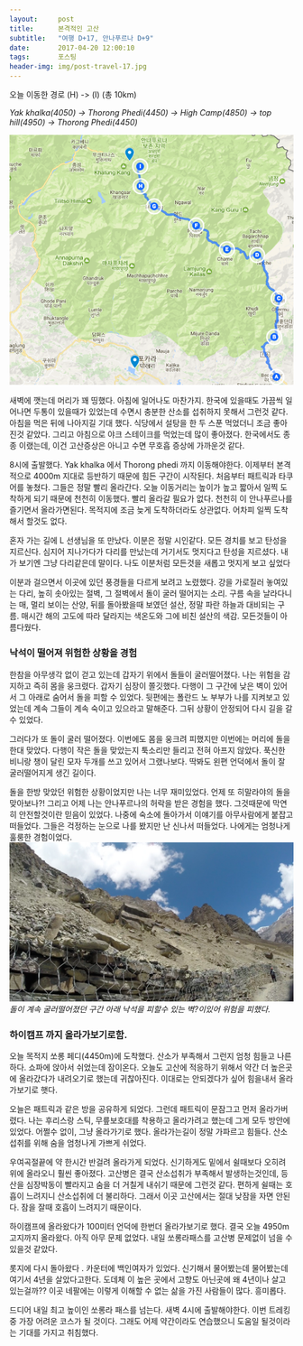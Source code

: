 ```yaml
---
layout:	    post
title: 	    본격적인 고산
subtitle:   "여행 D+17, 안나푸르나 D+9"
date:       2017-04-20 12:00:10 
tags:       포스팅
header-img: img/post-travel-17.jpg
---
```


오늘 이동한 경로 (H) -> (I) (총 10km)  

*Yak khalka(4050) -> Thorong Phedi(4450) -> High Camp(4850) -> top hill(4950) -> Thorong Phedi(4450)*

![](/img/170420-maps.png)

새벽에 깻는데 머리가 꽤 띵했다. 아침에 일어나도 마찬가지. 한국에 있을때도 가끔씩 일어나면 두통이 있을때가 있었는데 수면시 충분한 산소를 섭취하지 못해서 그런것 같다. 아침을 먹은 뒤에 나아지길 기대 했다. 식당에서 설탕을 한 두 스푼 먹었더니 조금 좋아진것 같았다. 그리고 아침으로 야크 스테이크를 먹었는데 많이 좋아졌다. 한국에서도 종종 이랬는데, 이건 고산증상은 아니고 수면 무호흡 증상에 가까운것 같다.

8시에 출발했다. Yak khalka 에서 Thorong phedi 까지 이동해야한다. 이제부터 본격적으로 4000m 지대로 등반하기 때문에 힘든 구간이 시작된다. 처음부터 패트릭과 타쿠어를 놓쳤다. 그들은 정말 빨리 올라간다. 오늘 이동거리는 높이가 높고 짧아서 일찍 도착하게 되기 때문에 천천히 이동했다.  빨리 올라갈 필요가 없다. 천천히 이 안나푸르나를 즐기면서 올라가면된다. 목적지에 조금 늦게 도착하더라도 상관없다. 어차피 일찍 도착해서 할것도 없다.

혼자 가는 길에 L 선생님을 또 만났다. 이분은 정말 시인같다. 모든 경치를 보고 탄성을 지르신다. 심지어 지나가다가 다리를 만났는데 거기서도 멋지다고 탄성을 지르셨다. 내가 보기엔 그냥 다리같은데 말이다. 나도 이분처럼 모든것을 새롭고 멋지게 보고 싶었다

이분과 걸으면서 이곳에 있던 풍경들을 다르게 보려고 노렸했다. 강을 가로질러 놓여있는 다리, 높히 솟아있는 절벽, 그 절벽에서 돌이 굴러 떨어지는 소리. 구름 속을 날라다니는 매, 멀리 보이는 산양, 뒤를 돌아봤을때 보였던 설산, 정말 파란 하늘과 대비되는 구름. 매시간 해의 고도에 따라 달라지는 색온도와 그에 비친 설산의 색감. 모든것들이 아름다웠다.

### 낙석이 떨어져 위험한 상황을 경험

한참을 아무생각 없이 걷고 있는데 갑자기 위에서 돌들이 굴러떨어졌다. 나는 위험을 감지하고 즉히 몸을 웅크렸다. 갑자기 심장이 쫄깃했다. 다행이 그 구간에 낮은 벽이 있어서 그 아래로 숨어서 돌을 피할 수 있었다. 뒷편에는 폴란드 노 부부가 나를 지켜보고 있었는데 계속 그들이 계속 숙이고 있으라고 말해준다. 그뒤 상황이 안정되어 다시 길을 갈 수 있었다.

그러다가 또 돌이 굴러 떨어졌다. 이번에도 몸을 웅크려 피했지만 이번에는 머리에 돌을 한대 맞았다. 다행이 작은 돌을 맞았는지 툭소리만 들리고 전혀 아프지 않았다. 푹신한 비니랑 챙이 달린 모자 두개를 쓰고 있어서 그랬나보다. 딱봐도 왼편 언덕에서 돌이 잘 굴러떨어지게 생긴 길이다.

돌을 한방 맞았던 위험한 상황이었지만 나는 너무 재미있었다. 언제 또 히말라야의 돌을 맞아보나?! 그리고 어제 나는 안나푸르나의 허락을 받은 경험을 했다. 그것때문에 막연히 안전할것이란 믿음이 있었다. 나중에 숙소에 돌아가서 이얘기를 아무사람에게 붙잡고 떠들었다. 그들은 걱정하는 눈으로 나를 봤지만 난 신나서 떠들었다. 나에게는 엄청나게 훌룽한 경험이었다.
![](/img/170420-rocks.jpg)
*돌이 계속 굴러떨어졌던 구간 아래 낙석을 피할수 있는 벽?이있어 위험을 피했다.*


### 하이캠프 까지 올라가보기로함.

오늘 목적지 쏘롱 페디(4450m)에 도착했다. 산소가 부족해서 그런지 엄청 힘들고 나른하다. 쇼파에 앉아서 쉬었는데 잠이온다. 오늘도 고산에 적응하기 위해서 약간 더 높은곳에 올라갔다가 내려오기로 했는데 귀찮아진다. 이대로는 안되겠다가 싶어 힘을내서 올라가보기로 햇다.

오늘은 패트릭과 같은 방을 공유하게 되었다. 그런데 패트릭이 문잠그고 먼저 올라가버렸다. 나는 후리스랑 스틱, 무릎보호대를 착용하고 올라가려고 했는데 그게 모두 방안에 있었다. 어쩔수 없이, 그냥 올라가기로 했다. 올라가는길이 정말 가파르고 힘들다. 산소 섭취를 위해 숨을 엄청나게 가쁘게 쉬었다.

우여곡절끝에 약 한시간 반걸려 올라가게 되었다. 신기하게도 밑에서 쉴때보다 오히려 위에 올라오니 훨씬 좋아졌다. 고산병은 결국 산소섭취가 부족해서 발생하는것인데, 등산을 심장박동이 빨라지고 숨을 더 거칠게 내쉬기 때문에 그런것 같다. 편하게 쉴때는 호흡이 느려지니 산소섭취에 더 불리하다. 그래서 이곳 고산에서는 절대 낮잠을 자면 안된다. 잠을 잘때 호흡이 느려지기 때문이다.

하이캠프에 올라왔다가 100미터 언덕에 한번더 올라가보기로 했다. 결국 오늘 4950m 고지까지 올라왔다. 아직 아무 문제 없었다. 내일 쏘롱라패스를 고산병 문제없이 넘을 수 있을것 같았다.

롯지에 다시 돌아왔다 . 카운터에 백인여자가 있었다. 신기해서 물어봤는데 물어봤는데 여기서 4년을 살았다고한다. 도데체 이 높은 곳에서 고향도 아닌곳에 왜 4년이나 살고 있는걸까?? 이곳 네팔에는 이렇게 이해할 수 없는 삶을 가진 사람들이 많다. 흥미롭다.

드디어 내일 최고 높이인 쏘롱라 패스를 넘는다. 새벽 4시에 출발해야한다. 이번 트레킹 중 가장 어려운 코스가 될 것이다. 그래도 어제 약간이라도 연습했으니 도움일 될것이라는 기대를 가지고 취침했다.
